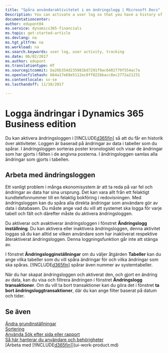 ```yaml
---
title: "Spåra användaraktivitetet i en ändringslogg | Microsoft Docs"
Description: You can activate a user log so that you have a history of any changes made to data in tracked tables.
documentationcenter: 
author: edupont04
ms.service: dynamics365-financials
ms.topic: get-started-article
ms.devlang: na
ms.tgt_pltfrm: na
ms.workload: na
ms.search.keywords: user log, user activity, tracking
ms.date: 06/02/2017
ms.author: edupont
ms.translationtype: HT
ms.sourcegitcommit: ba26b354d235981bd7291f9ac6402779f554ac7a
ms.openlocfilehash: b64a17e69e5112ec0ff822bbacc8ec2772a21231
ms.contentlocale: sv-se
ms.lasthandoff: 11/10/2017

---
```

# <a name="logging-changes-in-dynamics-365-business-edition"></a>Logga ändringar i Dynamics 365 Business edition 
Du kan aktivera ändringsloggen i [!INCLUDE[d365fin](includes/d365fin_md.md)] så att du får en historik över aktiviteter. Loggen är baserad på ändringar av data i tabeller som du spårar. I ändringsloggen sorteras poster kronologiskt och visar de ändringar som har gjorts i fälten i de angivna posterna. I ändringsloggen samlas alla ändringar som gjorts i tabellen.  

## <a name="working-with-the-change-log"></a>Arbeta med ändringsloggen
Ett vanligt problem i många ekonomisystem är att ta reda på var fel och ändringar av data har sina ursprung. Det kan vara allt från ett felaktigt kundtelefonnummer till en felaktig bokföring i redovisningen. Med ändringsloggen kan du spåra alla direkta ändringar som användare gör av data i databasen. Du måste ange vad du vill att systemet ska logga för varje tabell och fält och därefter måste du aktivera ändringsloggen.  

Du aktiverar och avaktiverar ändringsloggen i fönstret **Ändringslogg inställning**. Du kan aktivera eller inaktivera ändringsloggen, denna aktivitet loggas så du kan alltid se vilken användare som har inaktiverat respektive återaktiverat ändringsloggen. Denna loggningsfunktion går inte att stänga av.  

I fönstret **Ändringslogginställningar** om du väljer åtgärden **Tabeller** kan du ange vilka tabeller som du vill spåra ändringar för och vilka ändringar som ska spåras. [!INCLUDE[d365fin](includes/d365fin_md.md)] spårar även nummer av systemtabeller.

När du har skapat ändringsloggen och aktiverat den, och gjort en ändring av data, kan du visa och filtrera ändringen i fönstret **Ändringslogg transaktioner**. Om du vill ta bort transaktioner kan du göra det i fönstret **ta bort ändringsloggtransaktioner**, där du kan ange filter baserat på datum och tider.  

## <a name="see-also"></a>Se även
[Ändra grundinställningar](ui-change-basic-settings.md)  
[Sortering](ui-sorting.md)  
[Använda Sök efter sida eller rapport](ui-search.md)  
[Så här hanterar du användare och behörigheter](ui-how-users-permissions.md)    
[Arbeta med [!INCLUDE[d365fin](includes/d365fin_md.md)]](ui-work-product.md)  

